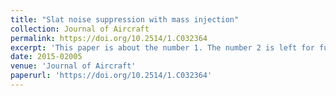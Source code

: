 ```yaml
---
title: "Slat noise suppression with mass injection"
collection: Journal of Aircraft
permalink: https://doi.org/10.2514/1.C032364
excerpt: 'This paper is about the number 1. The number 2 is left for future work.'
date: 2015-02005
venue: 'Journal of Aircraft'
paperurl: 'https://doi.org/10.2514/1.C032364'
---
```

